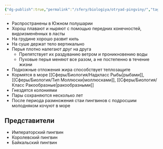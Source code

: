 ```yaml
---
{"dg-publish":true,"permalink":"/sfery/biologiya/otryad-pingviny/","tags":["Зоология"]}
---
```


- Распространены в Южном полушарии
- Хорош плавают и ныряют с помощью передних конечностей, видоизменённых в ласты
- На грудине хорошо развит киль
- На суше держат тело вертикально
- Перья плотно налегают друг на друга
	- Препятствует их раздуванию ветром и проникновению воды
	- Пуховые перья меняют все разом, а не постепенно в течение жизни 
- Подкожные отложения жира способствует теплозащите
- Кормятся в море [[Сферы/Биология/Надкласс Рыбы\|рыбами]], [[Сферы/Биология/Тип Моллюски\|моллюсками]], [[Сферы/Биология/Класс Ракообразные\|ракообразными]]
- Гнездятся колониями
- Пары сохраняются несколько лет
- После периода размножения стаи пингвинов с подросшим молодняком кочуют в море 
## Представители 
- Императорский пингвин
- Королевский пингвин
- Байкальский пингвин 